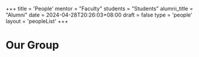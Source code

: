 +++
title = 'People'
mentor = "Faculty"
students = "Students"
alumni_title = "Alumni"
date = 2024-04-28T20:26:03+08:00
draft = false
type = 'people'
layout = 'peopleList'
+++

# Our Group
